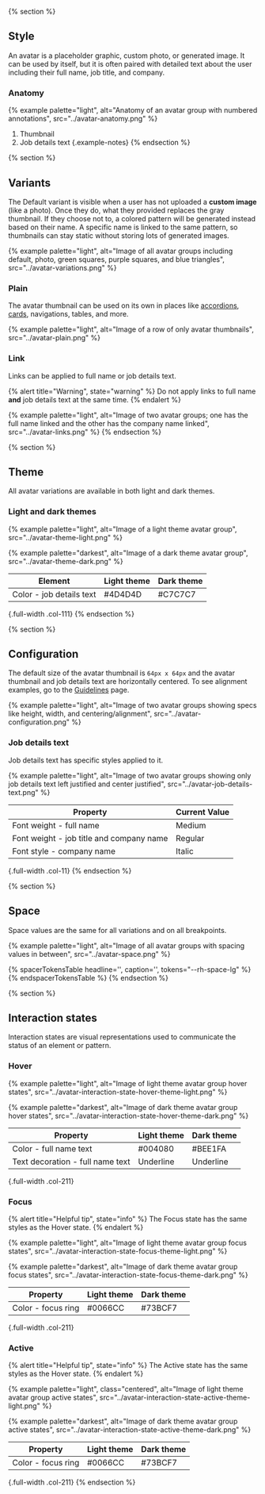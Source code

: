 <style>
.col-211 th { width: 25%; }
.col-211 th:first-of-type { width: 50%; }
.col-111 th { width: 33%; }
.col-11 th { width: 50%; }
</style>

{% section %}
  ## Style

  An avatar is a placeholder graphic, custom photo, or generated image. It can 
  be used by itself, but it is often paired with detailed text about the user 
  including their full name, job title, and company.

  ### Anatomy

  {% example palette="light",
              alt="Anatomy of an avatar group with numbered annotations",
              src="../avatar-anatomy.png" %}

  1. Thumbnail
  2. Job details text
  {.example-notes}
{% endsection %}

{% section %}
  ## Variants

  The Default variant is visible when a user has not uploaded a **custom image** 
  (like a photo). Once they do, what they provided replaces the gray thumbnail. 
  If they choose not to, a colored pattern will be generated instead based on 
  their name. A specific name is linked to the same pattern, so thumbnails can 
  stay static without storing lots of generated images.

  {% example palette="light",
              alt="Image of all avatar groups including default, photo, green squares, purple squares, and blue triangles",
              src="../avatar-variations.png" %}

  ### Plain
  The avatar thumbnail can be used on its own in places like 
  [accordions](https://ux.redhat.com/elements/accordion/), 
  [cards](https://ux.redhat.com/elements/card/), navigations, tables, and more.

  {% example palette="light",
              alt="Image of a row of only avatar thumbnails",
              src="../avatar-plain.png" %}

  ### Link
  Links can be applied to full name or job details text.

  {% alert title="Warning", state="warning" %}
  Do not apply links to full name **and** job details text at the same time.
  {% endalert %}

  {% example palette="light",
              alt="Image of two avatar groups; one has the full name linked and the other has the company name linked",
              src="../avatar-links.png" %}
{% endsection %}

{% section %}
  ## Theme

  All avatar variations are available in both light and dark themes.

  ### Light and dark themes

  {% example palette="light",
              alt="Image of a light theme avatar group",
              src="../avatar-theme-light.png" %}

  {% example palette="darkest",
              alt="Image of a dark theme avatar group",
              src="../avatar-theme-dark.png" %}

  | Element                  | Light theme | Dark theme |
  | ------------------------ | ----------- | ---------- |
  | Color - job details text | #4D4D4D     | #C7C7C7    |

  {.full-width .col-111}
{% endsection %}

{% section %}
  ## Configuration

  The default size of the avatar thumbnail is `64px x 64px` and the avatar 
  thumbnail and job details text are horizontally centered. To see alignment 
  examples, go to the 
  [Guidelines](https://ux.redhat.com/elements/avatar/guidelines/) page.

  {% example palette="light",
              alt="Image of two avatar groups showing specs like height, width, and centering/alignment",
              src="../avatar-configuration.png" %}

  ### Job details text
  Job details text has specific styles applied to it.

  {% example palette="light",
              alt="Image of two avatar groups showing only job details text left justified and center justified",
              src="../avatar-job-details-text.png" %}

  | Property                                 | Current Value |
  | ---------------------------------------- | ------------- |
  | Font weight - full name                  | Medium        |
  | Font weight - job title and company name | Regular       |
  | Font style - company name                | Italic        |

  {.full-width .col-11}
{% endsection %}

{% section %}
  ## Space
  Space values are the same for all variations and on all breakpoints.

  {% example palette="light",
              alt="Image of all avatar groups with spacing values in between",
              src="../avatar-space.png" %}

  {% spacerTokensTable 
      headline='',
      caption='',
      tokens="--rh-space-lg" %}
  {% endspacerTokensTable %}
{% endsection %}

{% section %}
  ## Interaction states

  Interaction states are visual representations used to communicate the status 
  of an element or pattern.

  ### Hover

  {% example palette="light",
             alt="Image of light theme avatar group hover states",
             src="../avatar-interaction-state-hover-theme-light.png" %}

  {% example palette="darkest",
              alt="Image of dark theme avatar group hover states",
              src="../avatar-interaction-state-hover-theme-dark.png" %}

  | Property                         | Light theme | Dark theme |
  | -------------------------------- | ----------- | ---------- |
  | Color - full name text           | #004080     | #BEE1FA    |
  | Text decoration - full name text | Underline   | Underline  |

  {.full-width .col-211}

  ### Focus

  {% alert title="Helpful tip", state="info" %}
  The Focus state has the same styles as the Hover state.
  {% endalert %}

  {% example palette="light",
              alt="Image of light theme avatar group focus states",
              src="../avatar-interaction-state-focus-theme-light.png" %}

  {% example palette="darkest",
              alt="Image of dark theme avatar group focus states",
              src="../avatar-interaction-state-focus-theme-dark.png" %}

  | Property           | Light theme | Dark theme |
  | ------------------ | ----------- | ---------- |
  | Color - focus ring | #0066CC     | #73BCF7    |

  {.full-width .col-211}

  ### Active

  {% alert title="Helpful tip", state="info" %}
  The Active state has the same styles as the Hover state.
  {% endalert %}

  {% example palette="light",
             class="centered",
             alt="Image of light theme avatar group active states",
             src="../avatar-interaction-state-active-theme-light.png" %}

  {% example palette="darkest",
              alt="Image of dark theme avatar group active states",
              src="../avatar-interaction-state-active-theme-dark.png" %}

  | Property           | Light theme | Dark theme |
  | ------------------ | ----------- | ---------- |
  | Color - focus ring | #0066CC     | #73BCF7    |

  {.full-width .col-211}
{% endsection %}
